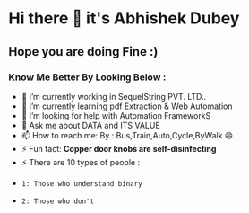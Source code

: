 # Hi there 👋 it's Abhishek Dubey 
## Hope you are doing Fine :)

### Know Me Better By Looking Below :

- 🔭 I’m currently working in SequelString PVT. LTD..
- 🌱 I’m currently learning pdf Extraction & Web Automation
- 🤔 I’m looking for help with Automation FrameworkS
- 💬 Ask me about DATA and ITS VALUE
- 📫 How to reach me: By : Bus,Train,Auto,Cycle,ByWalk 😄
- ⚡ Fun fact: __Copper door knobs are self-disinfecting__
- ⚡ There are 10 types of people :
-     1: Those who understand binary
-     2: Those who don't 
